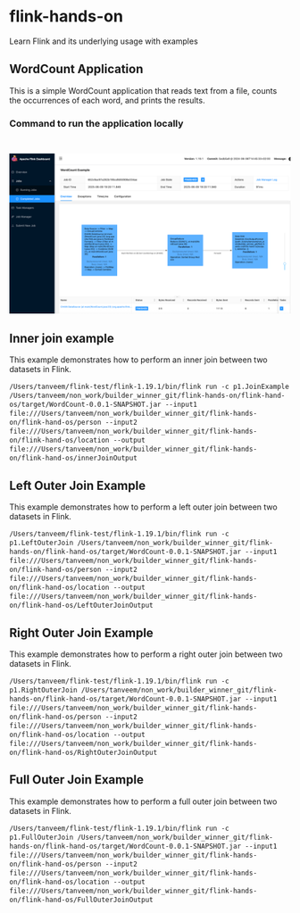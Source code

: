 # flink-hands-on
Learn Flink and its underlying usage with examples

## WordCount Application
This is a simple WordCount application that reads text from a file, counts the occurrences of each word, and prints the results.

### Command to run the application locally
```mvn clean package
```
```/Users/tanveem/flink-test/flink-1.19.1/bin/flink run -c p1.WordCount /Users/tanveem/non_work/builder_winner_git/flink-hands-on/flink-hand-os/target/WordCount-0.0.1-SNAPSHOT.jar --input /Users/tanveem/non_work/builder_winner_git/flink-hands-on/flink-hand-os/wc.txt --output /Users/tanveem/non_work/builder_winner_git/flink-hands-on/flink-hand-os/output
```
![img.png](img.png)


## Inner join example 
This example demonstrates how to perform an inner join between two datasets in Flink.
```angular2html
/Users/tanveem/flink-test/flink-1.19.1/bin/flink run -c p1.JoinExample /Users/tanveem/non_work/builder_winner_git/flink-hands-on/flink-hand-os/target/WordCount-0.0.1-SNAPSHOT.jar --input1 file:///Users/tanveem/non_work/builder_winner_git/flink-hands-on/flink-hand-os/person --input2 file:///Users/tanveem/non_work/builder_winner_git/flink-hands-on/flink-hand-os/location --output file:///Users/tanveem/non_work/builder_winner_git/flink-hands-on/flink-hand-os/innerJoinOutput
```

## Left Outer Join Example
This example demonstrates how to perform a left outer join between two datasets in Flink.
```angular2html
/Users/tanveem/flink-test/flink-1.19.1/bin/flink run -c p1.LeftOuterJoin /Users/tanveem/non_work/builder_winner_git/flink-hands-on/flink-hand-os/target/WordCount-0.0.1-SNAPSHOT.jar --input1 file:///Users/tanveem/non_work/builder_winner_git/flink-hands-on/flink-hand-os/person --input2 file:///Users/tanveem/non_work/builder_winner_git/flink-hands-on/flink-hand-os/location --output file:///Users/tanveem/non_work/builder_winner_git/flink-hands-on/flink-hand-os/LeftOuterJoinOutput
```

## Right Outer Join Example
This example demonstrates how to perform a right outer join between two datasets in Flink.
```angular2html
/Users/tanveem/flink-test/flink-1.19.1/bin/flink run -c p1.RightOuterJoin /Users/tanveem/non_work/builder_winner_git/flink-hands-on/flink-hand-os/target/WordCount-0.0.1-SNAPSHOT.jar --input1 file:///Users/tanveem/non_work/builder_winner_git/flink-hands-on/flink-hand-os/person --input2 file:///Users/tanveem/non_work/builder_winner_git/flink-hands-on/flink-hand-os/location --output file:///Users/tanveem/non_work/builder_winner_git/flink-hands-on/flink-hand-os/RightOuterJoinOutput
```
## Full Outer Join Example
This example demonstrates how to perform a full outer join between two datasets in Flink.
```angular2html
/Users/tanveem/flink-test/flink-1.19.1/bin/flink run -c p1.FullOuterJoin /Users/tanveem/non_work/builder_winner_git/flink-hands-on/flink-hand-os/target/WordCount-0.0.1-SNAPSHOT.jar --input1 file:///Users/tanveem/non_work/builder_winner_git/flink-hands-on/flink-hand-os/person --input2 file:///Users/tanveem/non_work/builder_winner_git/flink-hands-on/flink-hand-os/location --output file:///Users/tanveem/non_work/builder_winner_git/flink-hands-on/flink-hand-os/FullOuterJoinOutput
```